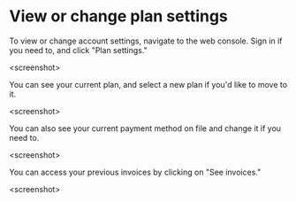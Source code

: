 # View or change plan settings

To view or change account settings, navigate to the web console. Sign in if you need to, and click "Plan settings."

\<screenshot>

You can see your current plan, and select a new plan if you'd like to move to it.

\<screenshot>

You can also see your current payment method on file and change it if you need to.

\<screenshot>

You can access your previous invoices by clicking on "See invoices."

\<screenshot>
